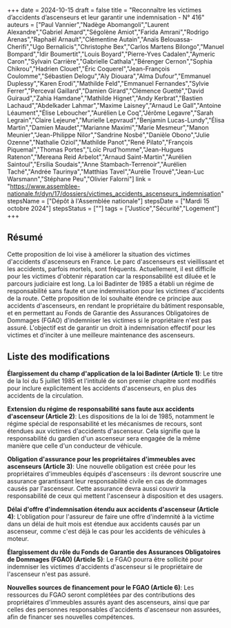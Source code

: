 +++
date = 2024-10-15
draft = false
title = "Reconnaître les victimes d’accidents d’ascenseurs et leur garantir une indemnisation - N° 416"
auteurs = ["Paul Vannier","Nadège Abomangoli","Laurent Alexandre","Gabriel Amard","Ségolène Amiot","Farida Amrani","Rodrigo Arenas","Raphaël Arnault","Clémentine Autain","Anaïs Belouassa-Cherifi","Ugo Bernalicis","Christophe Bex","Carlos Martens Bilongo","Manuel Bompard","Idir Boumertit","Louis Boyard","Pierre-Yves Cadalen","Aymeric Caron","Sylvain Carrière","Gabrielle Cathala","Bérenger Cernon","Sophia Chikrou","Hadrien Clouet","Éric Coquerel","Jean-François Coulomme","Sébastien Delogu","Aly Diouara","Alma Dufour","Emmanuel Duplessy","Karen Erodi","Mathilde Feld","Emmanuel Fernandes","Sylvie Ferrer","Perceval Gaillard","Damien Girard","Clémence Guetté","David Guiraud","Zahia Hamdane","Mathilde Hignet","Andy Kerbrat","Bastien Lachaud","Abdelkader Lahmar","Maxime Laisney","Arnaud Le Gall","Antoine Léaument","Élise Leboucher","Aurélien Le Coq","Jérôme Legavre","Sarah Legrain","Claire Lejeune","Murielle Lepvraud","Benjamin Lucas-Lundy","Élisa Martin","Damien Maudet","Marianne Maximi","Marie Mesmeur","Manon Meunier","Jean-Philippe Nilor","Sandrine Nosbé","Danièle Obono","Julie Ozenne","Nathalie Oziol","Mathilde Panot","René Pilato","François Piquemal","Thomas Portes","Loïc Prud'homme","Jean-Hugues Ratenon","Mereana Reid Arbelot","Arnaud Saint-Martin","Aurélien Saintoul","Ersilia Soudais","Anne Stambach-Terrenoir","Aurélien Taché","Andrée Taurinya","Matthias Tavel","Aurélie Trouvé","Jean-Luc Warsmann","Stéphane Peu","Olivier Falorni"]
link = "https://www.assemblee-nationale.fr/dyn/17/dossiers/victimes_accidents_ascenseurs_indemnisation"
stepsName = ["Dépôt à l'Assemblée nationale"]
stepsDate = ["Mardi 15 octobre 2024"]
stepsStatus = [""]
tags = ["Justice","Sécurité","Logement"]
+++

## Résumé

Cette proposition de loi vise à améliorer la situation des victimes d'accidents d'ascenseurs en France. Le parc d'ascenseurs est vieillissant et les accidents, parfois mortels, sont fréquents. Actuellement, il est difficile pour les victimes d'obtenir réparation car la responsabilité est diluée et le parcours judiciaire est long. La loi Badinter de 1985 a établi un régime de responsabilité sans faute et une indemnisation pour les victimes d'accidents de la route. Cette proposition de loi souhaite étendre ce principe aux accidents d'ascenseurs, en rendant le propriétaire du bâtiment responsable, et en permettant au Fonds de Garantie des Assurances Obligatoires de Dommages (FGAO) d'indemniser les victimes si le propriétaire n'est pas assuré. L'objectif est de garantir un droit à indemnisation effectif pour les victimes et d'inciter à une meilleure maintenance des ascenseurs.

## Liste des modifications

**Élargissement du champ d'application de la loi Badinter (Article 1)**: Le titre de la loi du 5 juillet 1985 et l'intitulé de son premier chapitre sont modifiés pour inclure explicitement les accidents d'ascenseurs, en plus des accidents de la circulation.

**Extension du régime de responsabilité sans faute aux accidents d'ascenseur (Article 2)**: Les dispositions de la loi de 1985, notamment le régime spécial de responsabilité et les mécanismes de recours, sont étendues aux victimes d'accidents d'ascenseur. Cela signifie que la responsabilité du gardien d'un ascenseur sera engagée de la même manière que celle d'un conducteur de véhicule.

**Obligation d'assurance pour les propriétaires d'immeubles avec ascenseurs (Article 3)**: Une nouvelle obligation est créée pour les propriétaires d'immeubles équipés d'ascenseurs : ils devront souscrire une assurance garantissant leur responsabilité civile en cas de dommages causés par l'ascenseur. Cette assurance devra aussi couvrir la responsabilité de ceux qui mettent l'ascenseur à disposition et des usagers.

**Délai d'offre d'indemnisation étendu aux accidents d'ascenseur (Article 4)**: L'obligation pour l'assureur de faire une offre d'indemnité à la victime dans un délai de huit mois est étendue aux accidents causés par un ascenseur, comme c'est déjà le cas pour les accidents de véhicules à moteur.

**Élargissement du rôle du Fonds de Garantie des Assurances Obligatoires de Dommages (FGAO) (Article 5)**: Le FGAO pourra être sollicité pour indemniser les victimes d'accidents d'ascenseur si le propriétaire de l'ascenseur n'est pas assuré.

**Nouvelles sources de financement pour le FGAO (Article 6)**: Les ressources du FGAO seront complétées par des contributions des propriétaires d'immeubles assurés ayant des ascenseurs, ainsi que par celles des personnes responsables d'accidents d'ascenseur non assurées, afin de financer ses nouvelles compétences.
